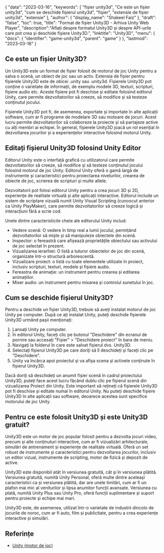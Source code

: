 {
"data": "2023-03-16",
  "keywords": [
"fișier unity3d",
"Ce este un fișier unity3d",
"cum se deschide fișierul unity3d",
"fişier",
"extensie de fișier unity3d",
"extensie"
],
  "author": {
"display_name": "Shakeel Faiz"
},
"draft": "false",
"toc": true,
"title": "Format de fișier Unity3D - Arhiva Unity Web Player",
  "description":"Aflați despre formatul Unity3D și despre API-urile care pot crea și deschide fișiere Unity3D.",
  "linktitle": "Unity3D",
  "menu": {
    "docs": {
      "identifier": "game-unity3d",
      "parent": "game"
}
},
"lastmod": "2023-03-16"
}

## Ce este un fișier Unity3D?

Un Unity3D este un format de fișier folosit de motorul de joc Unity pentru a salva o scenă, un obiect de joc sau un activ. Extensia de fișier pentru fișierele Unity3D este de obicei .unity sau .unity3d. Fișierele Unity3D pot conține o varietate de informații, de exemplu modele 3D, texturi, scripturi, fișiere audio etc. Aceste fișiere pot fi deschise și editate folosind editorul Unity, care permite dezvoltatorilor să creeze, să modifice și să testeze conținutul jocului.

Fișierele Unity3D pot fi, de asemenea, exportate și importate în alte aplicații software, cum ar fi programe de modelare 3D sau motoare de jocuri. Acest lucru permite dezvoltatorilor să colaboreze la proiecte și să partajeze active cu alți membri ai echipei. În general, fișierele Unity3D joacă un rol esențial în dezvoltarea jocurilor și a experiențelor interactive folosind motorul Unity.

## Editați fișierul Unity3D folosind Unity Editor

Editorul Unity este o interfață grafică cu utilizatorul care permite dezvoltatorilor să creeze, să modifice și să testeze conținutul jocului folosind motorul de joc Unity. Editorul Unity oferă o gamă largă de instrumente și caracteristici pentru proiectarea nivelurilor, crearea de obiecte de joc, scrierea de scripturi și multe altele.

Dezvoltatorii pot folosi editorul Unity pentru a crea jocuri 3D și 2D, experiențe de realitate virtuală și alte aplicații interactive. Editorul include un sistem de scriptare vizuală numit Unity Visual Scripting (cunoscut anterior ca Unity PlayMaker), care permite dezvoltatorilor să creeze logică și interacțiuni fără a scrie cod.

Unele dintre caracteristicile cheie ale editorului Unity includ:

- Vedere scenă: O vedere în timp real a lumii jocului, permițând dezvoltatorilor să miște și să manipuleze obiectele din scenă.
- Inspector: o fereastră care afișează proprietățile obiectului sau activului de joc selectat în prezent.
- Vizualizarea ierarhiei: O listă a tuturor obiectelor de joc din scenă, organizate într-o structură arborescentă.
- Vizualizare proiect: o listă cu toate elementele utilizate în proiect, inclusiv scripturi, texturi, modele și fișiere audio.
- Fereastra de animație: un instrument pentru crearea și editarea animațiilor.
- Mixer audio: un instrument pentru mixarea și controlul sunetului în joc.

## Cum se deschide fișierul Unity3D?

Pentru a deschide un fișier Unity3D, trebuie să aveți instalat motorul de joc Unity pe computer. După ce ați instalat Unity, puteți deschide fișierele Unity3D urmând pașii menționați:

1. Lansați Unity pe computer.
2. În editorul Unity, faceți clic pe butonul "Deschidere" din ecranul de pornire sau accesați "Fișier" > "Deschidere proiect" în bara de meniu.
3. Navigați la folderul în care este salvat fișierul dvs. Unity3D.
4. Selectați fișierul Unity3D pe care doriți să îl deschideți și faceți clic pe "Deschidere".
5. Unity va încărca apoi proiectul și va afișa scena și activele conținute în fișierul Unity3D.

Dacă doriți să deschideți un anumit fișier scenă în cadrul proiectului Unity3D, puteți face acest lucru făcând dublu clic pe fișierul scenă din vizualizarea Proiect din Unity. Este important să rețineți că fișierele Unity3D pot fi deschise și editate numai în editorul Unity. Nu puteți deschide fișiere Unity3D în alte aplicații sau software, deoarece acestea sunt specifice motorului de joc Unity.

## Pentru ce este folosit Unity3D și este Unity3D gratuit?

Unity3D este un motor de joc popular folosit pentru a dezvolta jocuri video, precum și alte conținuturi interactive, cum ar fi vizualizări arhitecturale, simulări de antrenament și experiențe de realitate virtuală. Oferă un set robust de instrumente și caracteristici pentru dezvoltarea jocurilor, inclusiv un editor vizual, instrumente de scripting, motor de fizică și depozit de active.

Unity3D este disponibil atât în versiunea gratuită, cât și în versiunea plătită. Versiunea gratuită, numită Unity Personal, oferă multe dintre aceleași caracteristici ca și versiunea plătită, dar are unele limitări, cum ar fi un plafon mai mic al veniturilor și lipsa anumitor funcții avansate. Versiunea cu plată, numită Unity Plus sau Unity Pro, oferă funcții suplimentare și suport pentru proiecte și echipe mai mari.

Unity3D este, de asemenea, utilizat într-o varietate de industrii dincolo de jocurile de noroc, cum ar fi auto, film și publicitate, pentru a crea experiențe interactive și simulări.

## Referințe
* [Unity (motor de joc)](https://en.wikipedia.org/wiki/Unity_(game_engine))


